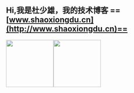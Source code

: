 ## Hi,我是杜少雄，我的技术博客 ==[www.shaoxiongdu.cn](http://www.shaoxiongdu.cn)==

<img height="130px" src="https://github-readme-stats.vercel.app/api?custom_title=项目统计&username=shaoxiongdu&hide_border=false&show_icons=true&include_all_commits=true&count_private=true&theme=buefy&locale=cn&line_height=20" /><img height="130px" src="https://github-readme-stats.vercel.app/api/top-langs/?custom_title=编程语言&username=shaoxiongdu&exclude_repo =blog&hide_border=false&line_height=20&theme=flag-india&layout=compact&locale=cn" />

